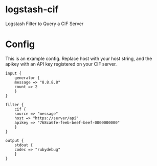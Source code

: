 logstash-cif
============

Logstash Filter to Query a CIF Server



Config
======

This is an example config. Replace host with your host string, and the apikey with an API key registered on your CIF server.

```
input {
    generator {
	message => "8.8.8.8"
	count => 2
    }
}

filter {
    cif {
	source => "message"
	host => "https://server/api"
	apikey => "768ca6fe-feeb-beef-beef-0000000000"
    }
}

output {
    stdout { 
	codec => "rubydebug"
    }
}
```